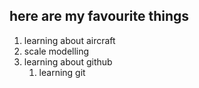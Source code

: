 ## here are my favourite things
1. learning about aircraft
2. scale modelling
3. learning about github
   1. learning git
